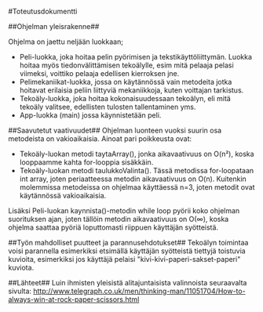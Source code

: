 #Toteutusdokumentti

##Ohjelman yleisrakenne##

Ohjelma on jaettu neljään luokkaan;
* Peli-luokka, joka hoitaa pelin pyörimisen ja tekstikäyttöliittymän. Luokka hoitaa myös tiedonvälittämisen tekoälylle, esim mitä pelaaja pelasi viimeksi, voittiko pelaaja edellisen kierroksen jne.
* Pelimekaniikat-luokka, jossa on käytännössä vain metodeita jotka hoitavat erilaisia peliin liittyviä mekaniikkoja, kuten voittajan tarkistus.
* Tekoäly-luokka, joka hoitaa kokonaisuudessaan tekoälyn, eli mitä tekoäly valitsee, edellisten tulosten tallentaminen yms.
* App-luokka (main) jossa käynnistetään peli.


##Saavutetut vaativuudet##
Ohjelman luonteen vuoksi suurin osa metodeista on vakioaikaisia. Ainoat pari poikkeusta ovat:
* Tekoäly-luokan metodi taytaArray(), jonka aikavaativuus on O(n²), koska looppaamme kahta for-looppia sisäkkäin.
* Tekoäly-luokan metodi taulukkoValinta(). Tässä metodissa for-loopataan int array, joten periaatteessa metodin aikavaativuus on O(n).
Kuitenkin molemmissa metodeissa on ohjelmaa käyttäessä n=3, joten metodit ovat käytännössä vakioaikaisia.

Lisäksi Peli-luokan kaynnista()-metodin while loop pyörii koko ohjelman suorituksen ajan, joten tällöin metodin aikavaativuus on O(∞), koska ohjelma saattaa pyöriä loputtomasti riippuen käyttäjän syötteistä.

##Työn mahdolliset puutteet ja parannusehdotukset##
Tekoälyn toimintaa voisi parannella esimerkiksi etsimällä käyttäjän syötteistä tiettyjä toistuvia kuvioita, esimerkiksi jos käyttäjä pelaisi "kivi-kivi-paperi-sakset-paperi" kuviota.

##Lähteet##
Luin ihmisten yleisistä alitajuntaisista valinnoista seuraavalta sivulta: 
http://www.telegraph.co.uk/men/thinking-man/11051704/How-to-always-win-at-rock-paper-scissors.html